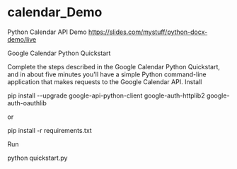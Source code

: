# calendar_Demo
 Python Calendar API Demo
 https://slides.com/mystuff/python-docx-demo/live


Google Calendar Python Quickstart

Complete the steps described in the Google Calendar Python Quickstart, and in about five minutes you'll have a simple Python command-line application that makes requests to the Google Calendar API.
Install

pip install --upgrade google-api-python-client google-auth-httplib2 google-auth-oauthlib

or

pip install -r requirements.txt

Run

python quickstart.py

